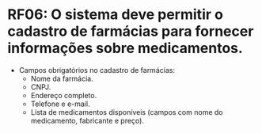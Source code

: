 # RF06: O sistema deve permitir o cadastro de farmácias para fornecer informações sobre medicamentos.
- Campos obrigatórios no cadastro de farmácias:
    - Nome da farmácia.
    - CNPJ.
    - Endereço completo.
    - Telefone e e-mail.
    - Lista de medicamentos disponíveis (campos com nome do medicamento, fabricante e preço).
